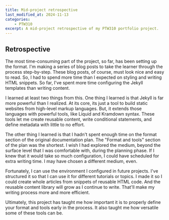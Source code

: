 ```yaml
---
title: Mid-project retrospective
last_modified_at: 2024-11-13
categories:
    - PTW310
excerpt: A mid-project retrospective of my PTW310 portfolio project.
---
```


## Retrospective

The most time-consuming part of the project, so far, has been setting up the format.
I'm making a series of blog posts to take the learner through the process step-by-step.
These blog posts, of course, must look nice and easy to read. So, I had to spend
more time than I expected on styling and writing HTML snippets. So far, I've spent
more time configuring the Jekyll templates than writing content.

I learned at least two things from this. One thing I learned is that Jekyll is
far more powerful than I realized. At its core, its just a tool to build static
websites from high-level markup languages. But, it extends those languages with
powerful tools, like Liquid and Kramdown syntax. These tools let me create reusable
content, write conditional statements, and define metadata with little to no effort.

The other thing I learned is that I hadn't spent enough time on the format section
of the original documentation plan. The "Format and tools" section of the plan was
the shortest. I wish I had explored the medium, beyond the surface level that I
was comfortable with, during the planning phase. If I knew that it would take so
much configuration, I could have scheduled for extra writing time. I may have chosen
a different medium, even.

Fortunately, I can use the environment I configured in future projects. I've
structured it so that I can use it for different tutorials or topics. I made it
so I could create whole articles from snippets of reusable HTML code. And the
reusable content library will grow as I continue to write. That'll make my writing
process more and more efficient.

Ultimately, this project has taught me how important it is to properly define your
format and tools early in the process. It also taught me how versatile some of
these tools can be.

